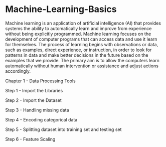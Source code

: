 # Machine-Learning-Basics
Machine learning is an application of artificial intelligence (AI) that provides systems the ability to automatically learn and improve from experience without being explicitly programmed. Machine learning focuses on the development of computer programs that can access data and use it learn for themselves.  The process of learning begins with observations or data, such as examples, direct experience, or instruction, in order to look for patterns in data and make better decisions in the future based on the examples that we provide. The primary aim is to allow the computers learn automatically without human intervention or assistance and adjust actions accordingly. 

Chapter 1 - Data Processing Tools 

Step 1 - Import the Libraries

Step 2 - Import the Dataset

Step 3 - Handling missing data

Step 4 - Encoding categorical data

Step 5 - Splitting dataset into training set and testing set

Step 6 - Feature Scaling

